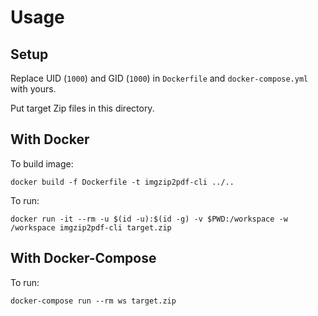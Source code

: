 # Usage

## Setup

Replace UID (`1000`) and GID (`1000`) in `Dockerfile` and `docker-compose.yml` with yours.

Put target Zip files in this directory.

## With Docker

To build image:

    docker build -f Dockerfile -t imgzip2pdf-cli ../..

To run:

    docker run -it --rm -u $(id -u):$(id -g) -v $PWD:/workspace -w /workspace imgzip2pdf-cli target.zip

## With Docker-Compose

To run:

    docker-compose run --rm ws target.zip

